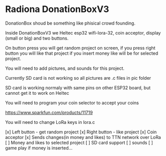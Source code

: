 # Radiona DonationBoxV3

DonationBox shoud be something like phisical crowd founding.

Inside DonationBoxV3 we Heltec esp32 wifi-lora-32, coin acceptor, display (small or big) and two buttons.

On button press you will get random project on screen, if you press right button you will like that project if you insert money like will be for selected project.

You will need to add pictures, and sounds for this project.

Currently SD card is not working so all pictures are .c files in pic folder

SD card is working normaly with same pins on other ESP32 board, but cannot get it to work on Heltec

You will need to program your coin selector to accept your coins 

https://www.sparkfun.com/products/11719

You will need to change LoRa keys in lora.c

 [x] Left button - get random project
 [x] Right button - like project
 [x] Coin acceptor
 [x] Sends changes(in money and likes) to TTN network over LoRa
 [ ] Money and likes to selected project
 [ ] SD card support
 [ ] sounds
 [ ] game play if money is inserted...
